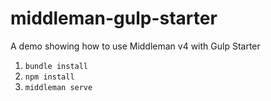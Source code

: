 # middleman-gulp-starter
A demo showing how to use Middleman v4 with Gulp Starter

1. `bundle install`
2. `npm install`
3. `middleman serve`

